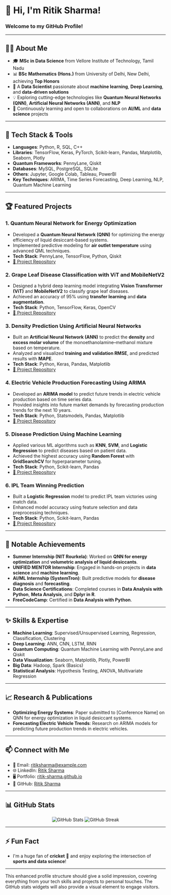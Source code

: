 # 👋 Hi, I'm Ritik Sharma!

### Welcome to my GitHub Profile!

---

## 🧑‍💻 About Me

- 🎓 **MSc in Data Science** from Vellore Institute of Technology, Tamil Nadu
- 📊 **BSc Mathematics (Hons.)** from University of Delhi, New Delhi, achieving **Top Honors**
- 🔬 A **Data Scientist** passionate about **machine learning**, **Deep Learning**, and **data-driven solutions**
- 💡 Exploring cutting-edge technologies like **Quantum Neural Networks (QNN)**, **Artificial Neural Networks (ANN)**, and **NLP**
- 🌱 Continuously learning and open to collaborations on **AI/ML** and **data science** projects

---

## 🔧 Tech Stack & Tools

- **Languages**: Python, R, SQL, C++
- **Libraries**: TensorFlow, Keras, PyTorch, Scikit-learn, Pandas, Matplotlib, Seaborn, Plotly
- **Quantum Frameworks**: PennyLane, Qiskit
- **Databases**: MySQL, PostgreSQL, SQLite
- **Others**:  Jupyter, Google Colab, Tableau, PowerBI
- **Key Techniques**: ARIMA, Time Series Forecasting, Deep Learning, NLP, Quantum Machine Learning

---

## 🏆 Featured Projects

### **1. Quantum Neural Network for Energy Optimization**
- Developed a **Quantum Neural Network (QNN)** for optimizing the energy efficiency of liquid desiccant-based systems.
- Implemented predictive modeling for **air outlet temperature** using advanced QML techniques.
- **Tech Stack**: PennyLane, TensorFlow, Python, Qiskit
- [🔗 Project Repository](link-to-project)

### **2. Grape Leaf Disease Classification with ViT and MobileNetV2**
- Designed a hybrid deep learning model integrating **Vision Transformer (ViT)** and **MobileNetV2** to classify grape leaf diseases.
- Achieved an accuracy of 95% using **transfer learning** and **data augmentation**.
- **Tech Stack**: Python, TensorFlow, Keras, OpenCV
- [🔗 Project Repository](link-to-project)

### **3. Density Prediction Using Artificial Neural Networks**
- Built an **Artificial Neural Network (ANN)** to predict the **density** and **excess molar volume** of the monoethanolamine–methanol mixture based on temperature.
- Analyzed and visualized **training and validation RMSE**, and predicted results with **MAPE**.
- **Tech Stack**: Python, Keras, Pandas, Matplotlib
- [🔗 Project Repository](link-to-project)

### **4. Electric Vehicle Production Forecasting Using ARIMA**
- Developed an **ARIMA model** to predict future trends in electric vehicle production based on time series data.
- Provided insights into future market demands by forecasting production trends for the next 10 years.
- **Tech Stack**: Python, Statsmodels, Pandas, Matplotlib
- [🔗 Project Repository](link-to-project)

### **5. Disease Prediction Using Machine Learning**
- Applied various ML algorithms such as **KNN**, **SVM**, and **Logistic Regression** to predict diseases based on patient data.
- Achieved the highest accuracy using **Random Forest** with **GridSearchCV** for hyperparameter tuning.
- **Tech Stack**: Python, Scikit-learn, Pandas
- [🔗 Project Repository](link-to-project)

### **6. IPL Team Winning Prediction**
- Built a **Logistic Regression** model to predict IPL team victories using match data.
- Enhanced model accuracy using feature selection and data preprocessing techniques.
- **Tech Stack**: Python, Scikit-learn, Pandas
- [🔗 Project Repository](link-to-project)

---

## 🌟 Notable Achievements

- **Summer Internship (NIT Rourkela)**: Worked on **QNN for energy optimization** and **volumetric analysis of liquid desiccants**.
- **UNIFIED MENTOR Internship**: Engaged in hands-on projects in **data science** and **machine learning**.
- **AI/ML Internship (SystemTron)**: Built predictive models for **disease diagnosis** and **forecasting**.
- **Data Science Certifications**: Completed courses in **Data Analysis with Python**, **Meta Analysis**, and **Dplyr in R**.
- **FreeCodeCamp**: Certified in **Data Analysis with Python**.

---

## ✨ Skills & Expertise

- **Machine Learning**: Supervised/Unsupervised Learning, Regression, Classification, Clustering
- **Deep Learning**: ANN, CNN, LSTM, RNN
- **Quantum Computing**: Quantum Machine Learning with PennyLane and Qiskit
- **Data Visualization**: Seaborn, Matplotlib, Plotly, PowerBI
- **Big Data**: Hadoop, Spark (Basics)
- **Statistical Analysis**: Hypothesis Testing, ANOVA, Multivariate Regression

---

## 📈 Research & Publications

- **Optimizing Energy Systems**: Paper submitted to [Conference Name] on QNN for energy optimization in liquid desiccant systems.
- **Forecasting Electric Vehicle Trends**: Research on ARIMA models for predicting future production trends in electric vehicles.

---

## 📫 Connect with Me

- 📧 Email: [ritiksharma@example.com](mailto:ritiksharma@example.com)
- 🌐 LinkedIn: [Ritik Sharma](https://www.linkedin.com/in/ritik-sharma/)
- 🖥️ Portfolio: [ritik-sharma.github.io](https://ritik-sharma.github.io)
- 💼 GitHub: [Ritik Sharma](https://github.com/ritik-sharma-github)
  
---

## 📊 GitHub Stats

<p align="center">
  <img src="https://github-readme-stats.vercel.app/api?username=ritik-sharma-github&show_icons=true&theme=radical" alt="GitHub Stats" />
  <img src="https://github-readme-streak-stats.herokuapp.com/?user=ritik-sharma-github&theme=radical" alt="GitHub Streak" />
</p>

---

## ⚡ Fun Fact

- I'm a huge fan of **cricket** 🏏 and enjoy exploring the intersection of **sports and data science**!

---

This enhanced profile structure should give a solid impression, covering everything from your tech skills and projects to personal touches. The GitHub stats widgets will also provide a visual element to engage visitors.
